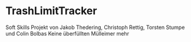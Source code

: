 # TrashLimitTracker
Soft Skills Projekt von Jakob Thedering, Christoph Rettig, Torsten Stumpe und Colin Bolbas
Keine überfüllten Mülleimer mehr
